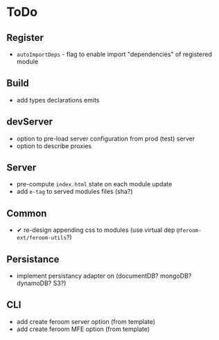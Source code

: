 # ToDo

## Register

- `autoImportDeps` - flag to enable import "dependencies" of registered module

## Build

- add types declarations emits

## devServer

- option to pre-load server configuration from prod (test) server
- option to describe proxies

## Server

- pre-compute `index.html` state on each module update
- add `e-tag` to served modules files (sha?)

## Common

- ✔ re-design appending css to modules (use virtual dep `@feroom-ext/feroom-utils`?)

## Persistance

- implement persistancy adapter on (documentDB? mongoDB? dynamoDB? S3?)

## CLI

- add create feroom server option (from template)
- add create feroom MFE option (from template)
